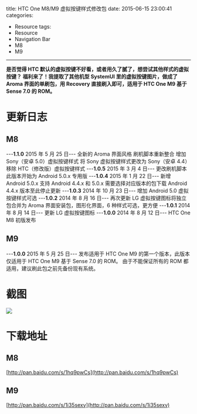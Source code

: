 title: HTC One M8/M9 虚拟按键样式修改包
date: 2015-06-15 23:00:41
categories:
- Resource
tags:
- Resource
- Navigation Bar
- M8
- M9
---

**是否觉得 HTC 默认的虚拟按键不好看，或者用久了腻了，想尝试其他样式的虚拟按键？
福利来了！我提取了其他机型 SystemUI 里的虚拟按键图片，做成了 Aroma 界面的单刷包，用 Recovery 直接刷入即可，适用于 HTC One M9 基于 Sense 7.0 的 ROM。**

<!-- more -->

# 更新日志 #
## M8 ##
---**1.1.0** 2015 年 5 月 25 日---
全新的 Aroma 界面风格
刷机脚本重新整合
增加 Sony（安卓 5.0）虚拟按键样式
将 Sony 虚拟按键样式更改为 Sony（安卓 4.4）
移除 HTC（修改版）虚拟按键样式
---**1.0.5** 2015 年 3 月 4 日---
更改刷机脚本
此版本开始为 Android 5.0.x 专用版
---**1.0.4** 2015 年 1 月 22 日---
新增 Android 5.0.x 支持
Android 4.4.x 和 5.0.x 需要选择对应版本的包下载
Android 4.4.x 版本至此停止更新
---**1.0.3** 2014 年 10 月 23 日---
增加 Android 5.0 虚拟按键样式可选
---**1.0.2** 2014 年 8 月 16 日---
再次更新 LG 虚拟按键图标将独立包合并为 Aroma 界面安装包，图形化界面，6 种样式可选，更方便
---**1.0.1** 2014 年 8 月 14 日---
更新 LG 虚拟按键图标
---**1.0.0** 2014 年 8 月 12 日---
HTC One M8 初版发布
## M9 ##
---**1.0.0** 2015 年 5 月 25 日---
发布适用于 HTC One M9 的第一个版本，此版本仅适用于 HTC One M9 基于 Sense 7.0 的 ROM。
由于不能保证所有的 ROM 都适用，建议刷此包之前先备份现有系统。

# 截图 #
![](/images/Navigation-Bar-Style/1.jpg)

# 下载地址 #
## M8 ##
[http://pan.baidu.com/s/1hq9pwCs](http://pan.baidu.com/s/1hq9pwCs)
## M9 ##
[http://pan.baidu.com/s/1i35sexv](http://pan.baidu.com/s/1i35sexv)